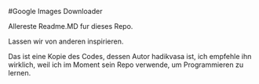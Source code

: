 #Google Images Downloader

Allereste Readme.MD fur dieses Repo.

Lassen wir von anderen inspirieren.

Das ist eine Kopie des Codes, dessen Autor hadikvasa ist, ich empfehle ihn wirklich, weil ich im Moment sein Repo verwende, um Programmieren zu lernen.